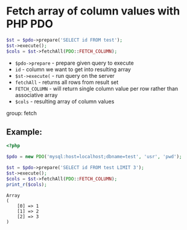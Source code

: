 # Fetch array of column values with PHP PDO

```php
$st = $pdo->prepare('SELECT id FROM test');
$st->execute();
$cols = $st->fetchAll(PDO::FETCH_COLUMN);
```

- `$pdo->prepare` - prepare given query to execute
- `id` - column we want to get into resulting array
- `$st->execute(` - run query on the server
- `fetchAll` - returns all rows from result set
- `FETCH_COLUMN` - will return single column value per row rather than associative array
- `$cols` - resulting array of column values

group: fetch

## Example: 
```php
<?php

$pdo = new PDO('mysql:host=localhost;dbname=test', 'usr', 'pwd');

$st = $pdo->prepare('SELECT id FROM test LIMIT 3');
$st->execute();
$cols = $st->fetchAll(PDO::FETCH_COLUMN);
print_r($cols);
```
```
Array
(
    [0] => 1
    [1] => 2
    [2] => 3
)

```

